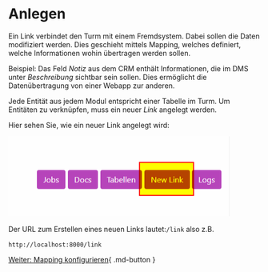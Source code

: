 # Anlegen

Ein Link verbindet den Turm mit einem Fremdsystem. Dabei sollen die Daten modifiziert werden. Dies geschieht mittels Mapping, welches definiert, welche Informationen wohin übertragen werden sollen.

Beispiel: Das Feld *Notiz* aus dem CRM enthält Informationen, die im DMS unter *Beschreibung* sichtbar sein sollen. Dies ermöglicht die Datenübertragung von einer Webapp zur anderen.

Jede Entität aus jedem Modul entspricht einer Tabelle im Turm. Um Entitäten zu verknüpfen, muss ein neuer *Link* angelegt werden.

Hier sehen Sie, wie ein neuer Link angelegt wird:

![](../../img/new_link.png)

Der URL zum Erstellen eines neuen Links lautet:```/link```
also z.B.
```
http://localhost:8000/link
```

 [Weiter: Mapping konfigurieren](mapping.md){ .md-button }